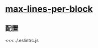 
# [max-lines-per-block](https://eslint.vuejs.org/rules/max-lines-per-block.html)

## 配置

<<< ./.eslintrc.js
        